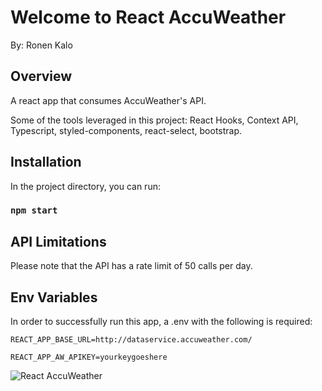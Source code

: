 # Welcome to React AccuWeather

By: Ronen Kalo

## Overview

A react app that consumes AccuWeather's API.

Some of the tools leveraged in this project: React Hooks, Context API, Typescript, styled-components, react-select, bootstrap.

## Installation

In the project directory, you can run:

### `npm start`

## API Limitations

Please note that the API has a rate limit of 50 calls per day.

## Env Variables

In order to successfully run this app, a .env with the following is required:

`REACT_APP_BASE_URL=http://dataservice.accuweather.com/`

`REACT_APP_AW_APIKEY=yourkeygoeshere`

![React AccuWeather](https://lh3.googleusercontent.com/pw/AM-JKLWNtQOJlXR2lWLU04WgEhACttALnbbEpr5CiMYOM7EV5XYCpefV1GZ4Wi_HfL9l55gHi28EIchXQZZZ_7nBxoWJOfj43OiPnp-Se_g5SRD49xGiOjC8-MsoerEqrLFBAXlOu_sTedDlewOfZA8mnqah=w2718-h1824-no?authuser=0)
